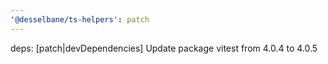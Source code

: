 ```yaml
---
'@desselbane/ts-helpers': patch
---
```


deps: [patch|devDependencies] Update package vitest from 4.0.4 to 4.0.5
